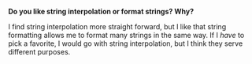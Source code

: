 **Do you like string interpolation or format strings?  Why?**

I find string interpolation more straight forward, but I like that string formatting allows me to format many strings in the same way. If I *have* to pick a favorite, I would go with string interpolation, but I think they serve different purposes.
